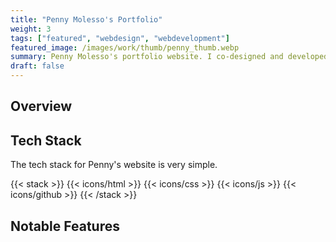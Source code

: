 ```yaml
---
title: "Penny Molesso's Portfolio"
weight: 3
tags: ["featured", "webdesign", "webdevelopment"]
featured_image: /images/work/thumb/penny_thumb.webp
summary: Penny Molesso's portfolio website. I co-designed and developed it to showcase their body of work. I also implemented a password-protected thesis show.
draft: false
---
```



## Overview

## Tech Stack
The tech stack for Penny's website is very simple.

{{< stack >}}
{{< icons/html >}} {{< icons/css >}} {{< icons/js >}} {{< icons/github >}}
{{< /stack >}} 

## Notable Features